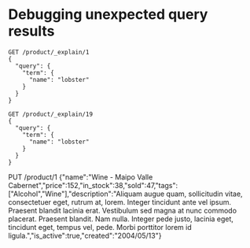 # Debugging unexpected query results

```
GET /product/_explain/1
{
  "query": {
    "term": {
      "name": "lobster"
    }
  }
}

GET /product/_explain/19
{
  "query": {
    "term": {
      "name": "lobster"
    }
  }
}
```

PUT /product/1
{"name":"Wine - Maipo Valle Cabernet","price":152,"in_stock":38,"sold":47,"tags":["Alcohol","Wine"],"description":"Aliquam augue quam, sollicitudin vitae, consectetuer eget, rutrum at, lorem. Integer tincidunt ante vel ipsum. Praesent blandit lacinia erat. Vestibulum sed magna at nunc commodo placerat. Praesent blandit. Nam nulla. Integer pede justo, lacinia eget, tincidunt eget, tempus vel, pede. Morbi porttitor lorem id ligula.","is_active":true,"created":"2004\/05\/13"}

